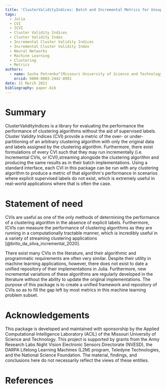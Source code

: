 ```yaml
---
title: 'ClusterValidityIndices: Batch and Incremental Metrics for Unsupervised Learning'
tags:
  - Julia
  - CVI
  - ICVI
  - Cluster Validity Indices
  - Cluster Validity Index
  - Incremental Cluster Validity Indices
  - Incremental Cluster Validity Index
  - Neural Networks
  - Machine Learning
  - Clustering
  - Metrics
authors:
  - name: Sasha Petrenko^[Missouri University of Science and Technology]
    orcid: 0000-0003-2442-8901
date: 31 March 2021
bibliography: paper.bib
---
```


# Summary

ClusterValidityIndices is a library for evaluating the performance the performance of clustering algorithms without the aid of supervised labels.
Cluster Validity Indices (CVI) provide a metric of the over- or under-partitioning of an arbitrary clustering algorithm with only the original data and labels assigned by the clustering algorithm.
Furthermore, there exist formulations of every CVI such that they may run incrementally (i.e. Incremental CVIs, or ICVI),streaming alongside the clustering algorithm and producing the same results as in their batch implementations.
Using a standard interface, each CVI in this package can be run with any clustering algorithm to produce a metric of that algorithm's performance in scenarios where explicit supervised labels do not exist, which is extremely useful in real-world applications where that is often the case.

# Statement of need

CVIs are useful as one of the only methods of determining the performance of a clustering algorithm in the absence of explicit labels.
Furthermore, ICVIs can measure the performance of clustering algorithms as they are running in a computationally tractable manner, which is incredibly useful in a variety of streaming clustering applications [@brito_da_silva_incremental_2020].

There exist many CVIs in the literature, and their algorithmic and programmatic requirements are often very similar.
Despite their utility in machine learning applications, however, there does not exist to date a unified repository of their implementations in Julia.
Furthermore, new incremental variations of these algorithms are regularly developed in the literature without the ability to update the original implementations.
The purpose of this package is to create a unified framework and repository of CVIs so as to fill the gap left by most metrics in this machine learning problem subset.

<!-- # Citations -->

<!-- Citations to entries in paper.bib should be in
[rMarkdown](http://rmarkdown.rstudio.com/authoring_bibliographies_and_citations.html)
format.

If you want to cite a software repository URL (e.g. something on GitHub without a preferred
citation) then you can do it with the example BibTeX entry below for @fidgit.

For a quick reference, the following citation commands can be used:
- `@author:2001`  ->  "Author et al. (2001)"
- `[@author:2001]` -> "(Author et al., 2001)"
- `[@author1:2001; @author2:2001]` -> "(Author1 et al., 2001; Author2 et al., 2002)" -->

<!-- # Figures

Figures can be included like this:
![Caption for example figure.\label{fig:example}](../data/baboon.png)
and referenced from text using \autoref{fig:example}.

Figure sizes can be customized by adding an optional second parameter:
![Caption for example figure.](../data/baboon.png){ width=20% } -->

# Acknowledgements

This package is developed and maintained with sponsorship by the Applied Computational Intelligence Laboratory (ACIL) of the Missouri University of Science and Technology.
This project is supported by grants from the Army Research Labs Night Vision Electronic Sensors Directorate (NVESD), the DARPA Lifelong Learning Machines (L2M) program, Teledyne Technologies, and the National Science Foundation.
The material, findings, and conclusions here do not necessarily reflect the views of these entities.

<!-- This package is developed and maintained by [Sasha Petrenko](https://github.com/AP6YC) with sponsorship by the [Applied Computational Intelligence Laboratory (ACIL)](https://acil.mst.edu/). This project is supported by grants from the [Night Vision Electronic Sensors Directorate](https://c5isr.ccdc.army.mil/inside_c5isr_center/nvesd/), the [DARPA Lifelong Learning Machines (L2M) program](https://www.darpa.mil/program/lifelong-learning-machines), [Teledyne Technologies](http://www.teledyne.com/), and the [National Science Foundation](https://www.nsf.gov/).
The material, findings, and conclusions here do not necessarily reflect the views of these entities. -->

# References